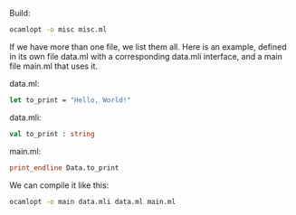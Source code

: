 Build:

```zsh
ocamlopt -o misc misc.ml

```

If we have more than one file, we list them all. Here is an example, defined in its own file data.ml with a corresponding data.mli interface,
and a main file main.ml that uses it.

data.ml:

```ocaml
let to_print = "Hello, World!"

```

data.mli:

```ocaml
val to_print : string
```

main.ml:

```ocaml
print_endline Data.to_print
```

We can compile it like this:

```zsh
ocamlopt -o main data.mli data.ml main.ml
```
